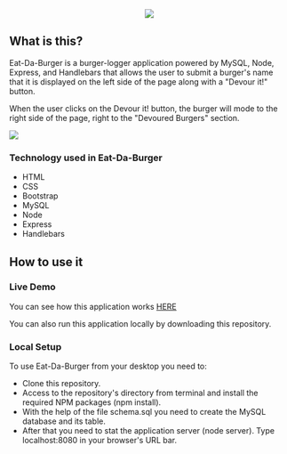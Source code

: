 <center><img src="https://i.imgur.com/A6KhBtj.png"></center>



## What is this?

Eat-Da-Burger is a burger-logger application powered by MySQL, Node, Express, and Handlebars that allows the user to submit a burger's name that it is displayed on the left side of the page along with a "Devour it!" button. 

When the user clicks  on the Devour it! button, the burger will mode to the right side of the page, right to the "Devoured Burgers" section.

<img src="https://i.imgur.com/GJ3Mpn4.png">

### Technology used in Eat-Da-Burger

* HTML
* CSS
* Bootstrap
* MySQL
* Node
* Express
* Handlebars

## How to use it

### Live Demo

You can see how this application works [HERE](https://lit-taiga-39354.herokuapp.com/) 

You can also run this application locally by downloading this repository.

### Local Setup

To use Eat-Da-Burger from your desktop you  need to:
* Clone this repository.
* Access to the repository's directory from terminal and install the required NPM packages (npm install). 
* With the help of the file schema.sql you need to create the MySQL database and its table.
* After that you need to stat the application server (node server). Type localhost:8080 in your browser's URL bar.

